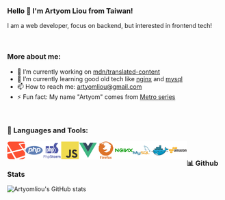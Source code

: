 ### Hello 👋 I'm Artyom Liou from Taiwan!

I am a web developer, focus on backend, but interested in frontend tech!

<br />

### More about me:

- 🔭 I’m currently working on [mdn/translated-content](https://github.com/artyomliou/translated-content)
- 🌱 I’m currently learning good old tech like [nginx](https://www.nginx.com/blog/) and [mysql](https://dev.mysql.com/doc/)
- 📫 How to reach me: [artyomliou@gmail.com](mailto:artyomliou@gmail.com)
- ⚡ Fun fact: My name "Artyom" comes from [Metro series](https://metrovideogame.fandom.com/wiki/Artyom)

<br />

### 🔨 Languages and Tools:

<a href="https://laravel.com/" target="_blank">
  <img align="left" src="https://raw.githubusercontent.com/artyomliou/artyomliou/main/icons/laravel.svg" alt="laravel" height="42px"/>
</a> 
<a href="https://www.php.net/" target="_blank">
  <img align="left" src="https://raw.githubusercontent.com/artyomliou/artyomliou/main/icons/php.svg" alt="php" height="42px"/>
</a> 
<a href="https://www.jetbrains.com/phpstorm/" target="_blank">
  <img align="left" src="https://raw.githubusercontent.com/artyomliou/artyomliou/main/icons/phpstorm.svg" alt="phpstorm" height="42px"/>
</a> 
<a href="https://developer.mozilla.org/en-US/docs/Web/JavaScript" target="_blank">
  <img align="left" src="https://raw.githubusercontent.com/artyomliou/artyomliou/main/icons/js.svg" alt="js" height="42px"/>
</a> 
<a href="https://vuejs.org/" target="_blank">
  <img align="left" src="https://raw.githubusercontent.com/artyomliou/artyomliou/main/icons/vue.svg" alt="vue" height="42px"/>
</a> 
<a href="https://www.mozilla.org/en-US/firefox/new/" target="_blank">
  <img align="left" src="https://raw.githubusercontent.com/artyomliou/artyomliou/main/icons/firefox.svg" alt="firefox" height="42px"/>
</a> 
<a href="https://www.nginx.com/" target="_blank">
  <img align="left" src="https://raw.githubusercontent.com/artyomliou/artyomliou/main/icons/nginx.svg" alt="nginx" height="42px"/>
</a> 
<a href="https://www.mysql.com/" target="_blank">
  <img align="left" src="https://raw.githubusercontent.com/artyomliou/artyomliou/main/icons/mysql.svg" alt="mysql" height="42px"/>
</a> 
<a href="https://www.docker.com/" target="_blank">
  <img align="left" src="https://raw.githubusercontent.com/artyomliou/artyomliou/main/icons/docker.svg" alt="docker" height="42px"/>
</a> 
<a href="https://aws.amazon.com/" target="_blank">
  <img align="left" src="https://raw.githubusercontent.com/artyomliou/artyomliou/main/icons/aws.svg" alt="aws" height="42px"/>
</a> 

<br />

### 📊 Github Stats

![Artyomliou's GitHub stats](https://github-readme-stats.vercel.app/api?username=artyomliou&theme=dracula&hide=issues)

<br />